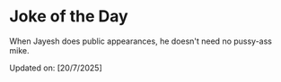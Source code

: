 # Joke of the Day

<!-- #joke -->
When Jayesh does public appearances, he doesn't need no pussy-ass mike.

Updated on: [20/7/2025]
<!-- #jokeEnd -->
